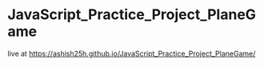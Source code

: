 # JavaScript_Practice_Project_PlaneGame
live at https://ashish25h.github.io/JavaScript_Practice_Project_PlaneGame/
